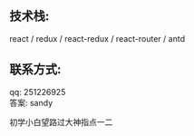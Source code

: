 ## 技术栈:
react / redux / react-redux / react-router / antd <br>

## 联系方式:
qq: 251226925 <br>
答案: sandy <br>

初学小白望路过大神指点一二